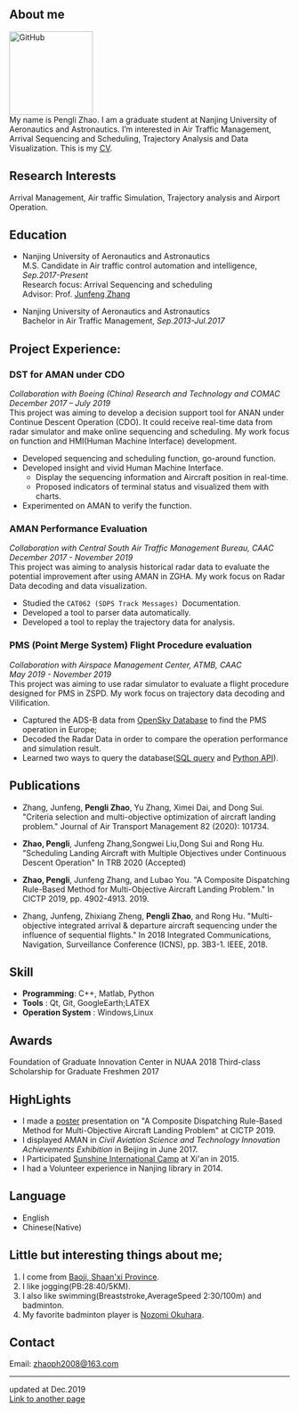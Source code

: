 
## About me
<img src="https://zhaoph2008.github.io/img.jpg" alt="GitHub" title="img" width="150" height="150" /><br>
My name is Pengli Zhao. I am a graduate student at Nanjing University of Aeronautics and Astronautics. I’m interested in Air Traffic Management, Arrival Sequencing and Scheduling, Trajectory Analysis and Data Visualization.
This is my [CV](./cv/cv.pdf).

## Research Interests
Arrival Management, Air traffic Simulation, Trajectory analysis and Airport Operation.
## Education
- Nanjing University of Aeronautics and Astronautics<br>
M.S. Candidate in Air traffic control automation and intelligence, _Sep.2017-Present_<br>
Research focus: Arrival Sequencing and scheduling<br>
Advisor: Prof. [Junfeng Zhang](http://cca.nuaa.edu.cn/2017/1110/c4798a102560/page.htm)

- Nanjing University of Aeronautics and Astronautics <br>
Bachelor in Air Traffic Management, _Sep.2013-Jul.2017_

## Project Experience:
### DST for AMAN under CDO
_Collaboration with Boeing (China) Research and Technology and COMAC<br>
December 2017 – July 2019_<br>
This project was aiming to develop a decision support tool for ANAN under Continue Descent Operation (CDO). It could receive real-time data from radar simulator and make online sequencing and scheduling. My work focus on function and HMI(Human Machine Interface) development.
-	Developed sequencing and scheduling function, go-around function.
-	Developed insight and vivid Human Machine Interface.
    - Display the sequencing information and Aircraft position in real-time.
    - Proposed indicators of terminal status and visualized them with charts.
-	Experimented on AMAN to verify the function.

### AMAN Performance Evaluation
_Collaboration with Central South Air Traffic Management Bureau, CAAC<br>
December 2017 - November 2019_<br>
This project was aiming to analysis historical radar data to evaluate the potential improvement after using AMAN in ZGHA. My work focus on Radar Data decoding and data visualization.
-	Studied the `CAT062 (SDPS Track Messages) `Documentation.
-	Developed a tool to parser data automatically.
-	Developed a tool to replay the trajectory data for analysis.

### PMS (Point Merge System) Flight Procedure evaluation
_Collaboration with Airspace Management Center, ATMB, CAAC<br>
May 2019 - November 2019_<br>
This project was aiming to use radar simulator to evaluate a flight procedure designed for PMS in ZSPD. My work focus on trajectory data decoding and Vilification.
-	Captured the ADS-B data from [OpenSky Database](https://opensky-network.org/) to find the PMS operation in Europe;
-	Decoded the Radar Data in order to compare the operation performance and simulation result.
-	Learned two ways to query the database([SQL query](https://opensky-network.org/data/impala) and [Python API](https://github.com/xoolive/traffic)).

## Publications
- Zhang, Junfeng, **Pengli Zhao**, Yu Zhang, Ximei Dai, and Dong Sui. "Criteria selection and multi-objective optimization of aircraft landing problem." Journal of Air Transport Management 82 (2020): 101734.

- **Zhao, Pengli**, Junfeng Zhang,Songwei Liu,Dong Sui and Rong Hu. "Scheduling Landing Aircraft with Multiple Objectives under Continuous Descent Operation" In TRB 2020 (Accepted)

- **Zhao, Pengli**, Junfeng Zhang, and Lubao You. "A Composite Dispatching Rule-Based Method for Multi-Objective Aircraft Landing Problem." In CICTP 2019, pp. 4902-4913. 2019.

- Zhang, Junfeng, Zhixiang Zheng, **Pengli Zhao**, and Rong Hu. "Multi-objective integrated arrival & departure aircraft sequencing under the influence of sequential flights." In 2018 Integrated Communications, Navigation, Surveillance Conference (ICNS), pp. 3B3-1. IEEE, 2018.

## Skill
- **Programming**: C++, Matlab, Python
- **Tools**       : Qt, Git, GoogleEarth;LATEX
- **Operation System**     : Windows,Linux

## Awards
Foundation of Graduate Innovation Center in NUAA 2018
Third-class Scholarship for Graduate Freshmen   2017
## HighLights
* I made a [poster](<https://zhaoph2008.github.io/papers/1poster.pdf>) presentation on "A Composite Dispatching Rule-Based Method for Multi-Objective Aircraft Landing Problem" at CICTP 2019.
* I displayed AMAN in _Civil Aviation Science and Technology Innovation Achievements Exhibition_ in Beijing in June 2017.
* I Participated [Sunshine International Camp](http://en.ceoglobal.org/sunshine-international-camp/) at Xi'an in 2015.
* I had a Volunteer experience in Nanjing library in 2014.

## Language
  - English
  - Chinese(Native)

## Little but interesting things about me;
  1. I come from [Baoji, Shaan'xi Province](https://en.wikipedia.org/wiki/Baoji).
  2. I like jogging(PB:28:40/5KM).
  3. I also like swimming(Breaststroke,AverageSpeed 2:30/100m) and badminton. 
  4. My favorite badminton player is [Nozomi Okuhara](http://nozomi-okuhara.com/).

<!-- ## Month Reviews

[2019/12](./Dec_2019.md) -->
## Contact
  Email: <zhaoph2008@163.com>
- - - 
updated at Dec.2019<br>
[Link to another page](./anotherpage.html)
